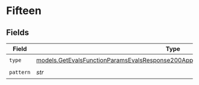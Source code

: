 # Fifteen


## Fields

| Field                                                                                                                                                                            | Type                                                                                                                                                                             | Required                                                                                                                                                                         | Description                                                                                                                                                                      |
| -------------------------------------------------------------------------------------------------------------------------------------------------------------------------------- | -------------------------------------------------------------------------------------------------------------------------------------------------------------------------------- | -------------------------------------------------------------------------------------------------------------------------------------------------------------------------------- | -------------------------------------------------------------------------------------------------------------------------------------------------------------------------------- |
| `type`                                                                                                                                                                           | [models.GetEvalsFunctionParamsEvalsResponse200ApplicationJSONResponseBodyData515Type](../models/getevalsfunctionparamsevalsresponse200applicationjsonresponsebodydata515type.md) | :heavy_check_mark:                                                                                                                                                               | N/A                                                                                                                                                                              |
| `pattern`                                                                                                                                                                        | *str*                                                                                                                                                                            | :heavy_check_mark:                                                                                                                                                               | N/A                                                                                                                                                                              |
